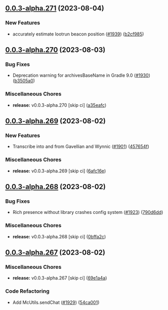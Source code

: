 ## [0.0.3-alpha.271](https://github.com/Wynntils/Artemis/compare/v0.0.3-alpha.270...v0.0.3-alpha.271) (2023-08-04)


### New Features

* accurately estimate lootrun beacon position ([#1939](https://github.com/Wynntils/Artemis/issues/1939)) ([b2cf985](https://github.com/Wynntils/Artemis/commit/b2cf985663e6a344539c8e6e56ed15d73621262c))

## [0.0.3-alpha.270](https://github.com/Wynntils/Artemis/compare/v0.0.3-alpha.269...v0.0.3-alpha.270) (2023-08-03)


### Bug Fixes

* Deprecation warning for archivesBaseName in Gradle 9.0 ([#1930](https://github.com/Wynntils/Artemis/issues/1930)) ([b3505a0](https://github.com/Wynntils/Artemis/commit/b3505a0efd681bc27301440087e5d4e4f6737d31))


### Miscellaneous Chores

* **release:** v0.0.3-alpha.270 [skip ci] ([a35eafc](https://github.com/Wynntils/Artemis/commit/a35eafc0bde9250f0409cf3a29a67fc1c89116cb))

## [0.0.3-alpha.269](https://github.com/Wynntils/Artemis/compare/v0.0.3-alpha.268...v0.0.3-alpha.269) (2023-08-02)


### New Features

* Transcribe into and from Gavellian and Wynnic ([#1901](https://github.com/Wynntils/Artemis/issues/1901)) ([457654f](https://github.com/Wynntils/Artemis/commit/457654f53c72f2edb944662828860b11ed0f9d5c))


### Miscellaneous Chores

* **release:** v0.0.3-alpha.269 [skip ci] ([6afc16e](https://github.com/Wynntils/Artemis/commit/6afc16e983167e02e4bff56eea6ec07403f323cd))

## [0.0.3-alpha.268](https://github.com/Wynntils/Artemis/compare/v0.0.3-alpha.267...v0.0.3-alpha.268) (2023-08-02)


### Bug Fixes

* Rich presence without library crashes config system ([#1923](https://github.com/Wynntils/Artemis/issues/1923)) ([790d6dd](https://github.com/Wynntils/Artemis/commit/790d6dd19d07627e3761bcec94630dbe12d92462))


### Miscellaneous Chores

* **release:** v0.0.3-alpha.268 [skip ci] ([0bffa2c](https://github.com/Wynntils/Artemis/commit/0bffa2c33d87d9b950e66f3b58c12d4452f833c9))

## [0.0.3-alpha.267](https://github.com/Wynntils/Artemis/compare/v0.0.3-alpha.266...v0.0.3-alpha.267) (2023-08-02)


### Miscellaneous Chores

* **release:** v0.0.3-alpha.267 [skip ci] ([69e1a4a](https://github.com/Wynntils/Artemis/commit/69e1a4adab187c8f8340bf1954ef458b08711967))


### Code Refactoring

* Add McUtils.sendChat ([#1929](https://github.com/Wynntils/Artemis/issues/1929)) ([54ca001](https://github.com/Wynntils/Artemis/commit/54ca001f28b7e5aef8250da24173d00bb4daa9ab))

